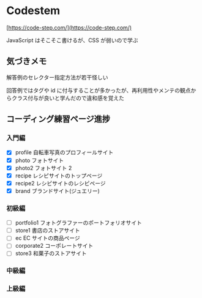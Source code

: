 # Codestem

[https://code-step.com/](https://code-step.com/)

JavaScript はそこそこ書けるが、CSS が弱いので学ぶ

## 気づきメモ

解答例のセレクター指定方法が若干怪しい

回答例ではタグや id に付与することが多かったが、再利用性やメンテの観点からクラス付与が良いと学んだので違和感を覚えた

## コーディング練習ページ進捗

### 入門編

- [x] profile 自転車写真のプロフィールサイト
- [x] photo フォトサイト
- [x] photo2 フォトサイト 2
- [x] recipe レシピサイトのトップページ
- [x] recipe2 レシピサイトのレシピページ
- [x] brand ブランドサイト(ジュエリー)

### 初級編

- [ ] portfolio1 フォトグラファーのポートフォリオサイト
- [ ] store1 書店のストアサイト
- [ ] ec EC サイトの商品ページ
- [ ] corporate2 コーポレートサイト
- [ ] store3 和菓子のストアサイト

### 中級編

### 上級編
